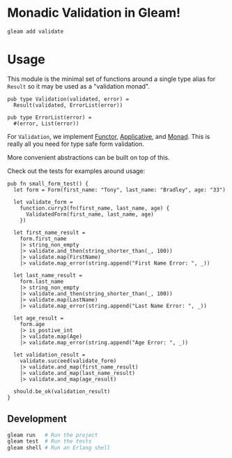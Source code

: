 # Monadic Validation in Gleam!

```sh
gleam add validate
```

# Usage

This module is the minimal set of functions around a single type alias for `Result` so it may 
be used as a "validation monad".

```gleam
pub type Validation(validated, error) =
  Result(validated, ErrorList(error))

pub type ErrorList(error) =
  #(error, List(error))
```

For `Validation`, we implement [Functor](https://en.wikipedia.org/wiki/Functor),
[Applicative](https://en.wikipedia.org/wiki/Applicative_functor), 
and [Monad](https://en.wikipedia.org/wiki/Monad_(functional_programming)). This is really all you need for
type safe form validation.

More convenient abstractions can be built on top of this.

Check out the tests for examples around usage:
```gleam
pub fn small_form_test() {
  let form = Form(first_name: "Tony", last_name: "Bradley", age: "33")

  let validate_form =
    function.curry3(fn(first_name, last_name, age) {
      ValidatedForm(first_name, last_name, age)
    })

  let first_name_result =
    form.first_name
    |> string_non_empty
    |> validate.and_then(string_shorter_than(_, 100))
    |> validate.map(FirstName)
    |> validate.map_error(string.append("First Name Error: ", _))

  let last_name_result =
    form.last_name
    |> string_non_empty
    |> validate.and_then(string_shorter_than(_, 100))
    |> validate.map(LastName)
    |> validate.map_error(string.append("Last Name Error: ", _))

  let age_result =
    form.age
    |> is_postive_int
    |> validate.map(Age)
    |> validate.map_error(string.append("Age Error: ", _))

  let validation_result =
    validate.succeed(validate_form)
    |> validate.and_map(first_name_result)
    |> validate.and_map(last_name_result)
    |> validate.and_map(age_result)

  should.be_ok(validation_result)
}
```

## Development

```sh
gleam run   # Run the project
gleam test  # Run the tests
gleam shell # Run an Erlang shell
```
